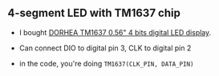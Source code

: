 ## 4-segment LED with TM1637 chip

- I bought [DORHEA TM1637 0.56" 4 bits digital LED display](https://amzn.to/3PXDXab).

- Can connect DIO to digital pin 3, CLK to digital pin 2

- in the code, you're doing `TM1637(CLK_PIN, DATA_PIN)`
